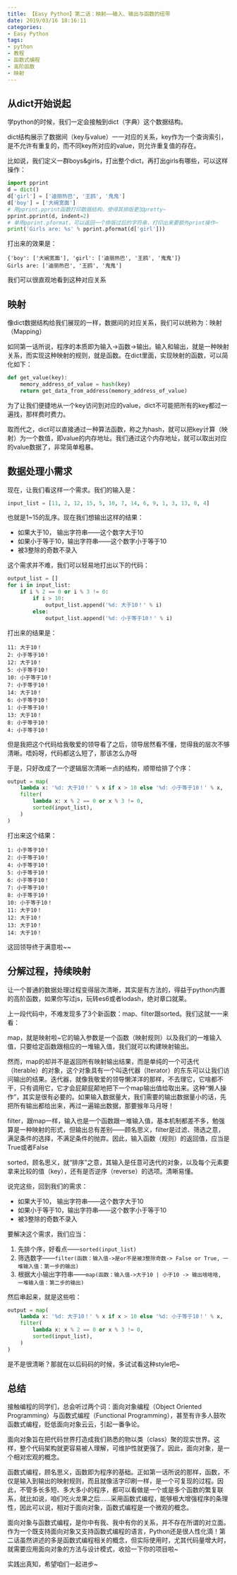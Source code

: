```yaml
---
title: 【Easy Python】第二话：映射——输入、输出与函数的纽带
date: 2019/03/16 18:16:11
categories:
- Easy Python
tags:
- python
- 教程
- 函数式编程
- 高阶函数
- 映射
---
```


## 从dict开始说起

学python的时候，我们一定会接触到dict（字典）这个数据结构。

dict结构展示了数据间（key与value）一一对应的关系，key作为一个查询索引，是不允许有重复的，而不同key所对应的value，则允许重复值的存在。

比如说，我们定义一群boys&girls，打出整个dict，再打出girls有哪些，可以这样操作：

```python
import pprint
d = dict()
d['girl'] = ['迪丽热巴', '王鸥', '鬼鬼']
d['boy'] = ['大碗宽面']
# 用pprint.pprint函数打印数据结构，使得其排版更加pretty~
pprint.pprint(d, indent=2)
# 单用pprint.pformat，可以返回一个排版过后的字符串，打印出来要额外print操作~
print('Girls are: %s' % pprint.pformat(d['girl']))
```

打出来的效果是：

```plain
{'boy': ['大碗宽面'], 'girl': ['迪丽热巴', '王鸥', '鬼鬼']}
Girls are: ['迪丽热巴', '王鸥', '鬼鬼']
```

我们可以很直观地看到这种对应关系

<!-- more -->

## 映射

像dict数据结构给我们展现的一样，数据间的对应关系，我们可以统称为：映射（Mapping）

如同第一话所说，程序的本质即为输入->函数->输出。输入和输出，就是一种映射关系，而实现这种映射的规则，就是函数。在dict里面，实现映射的函数，可以简化如下：

```python
def get_value(key):
    memory_address_of_value = hash(key)
    return get_data_from_address(memory_address_of_value)
```

为了让我们便捷地从一个key访问到对应的value，dict不可能把所有的key都过一遍找，那样费时费力。

取而代之，dict可以直接通过一种算法函数，称之为hash，就可以把key计算（映射）为一个数值，即value的内存地址。我们通过这个内存地址，就可以取出对应的value数据了，非常简单粗暴。

## 数据处理小需求

现在，让我们看这样一个需求。我们的输入是：

```python
input_list = [11, 2, 12, 15, 5, 10, 7, 14, 6, 9, 1, 3, 13, 8, 4]
```

也就是1~15的乱序。现在我们想输出这样的结果：

- 如果大于10， 输出字符串——这个数字大于10
- 如果小于等于10，输出字符串——这个数字小于等于10
- 被3整除的奇数不录入

这个需求并不难，我们可以轻易地打出以下的代码：

```python
output_list = []
for i in input_list:
    if i % 2 == 0 or i % 3 != 0:
        if i > 10:
            output_list.append('%d: 大于10！' % i)
        else:
            output_list.append('%d: 小于等于10！' % i)
```

打出来的结果是：

```plain
11: 大于10！
2: 小于等于10！
12: 大于10！
5: 小于等于10！
10: 小于等于10！
7: 小于等于10！
14: 大于10！
6: 小于等于10！
1: 小于等于10！
13: 大于10！
8: 小于等于10！
4: 小于等于10！
```

但是我把这个代码给我敬爱的领导看了之后，领导居然看不懂，觉得我的层次不够清晰。唔妈呀，代码都这么短了，那该怎么办呀

于是，只好改成了一个逻辑层次清晰一点的结构，顺带给排了个序：

```python
output = map(
    lambda x: '%d: 大于10！' % x if x > 10 else '%d: 小于等于10！' % x,
    filter(
        lambda x: x % 2 == 0 or x % 3 != 0,
        sorted(input_list),
    )
)
```

打出来这个结果：

```plain
1: 小于等于10！
2: 小于等于10！
4: 小于等于10！
5: 小于等于10！
6: 小于等于10！
7: 小于等于10！
8: 小于等于10！
10: 小于等于10！
11: 大于10！
12: 大于10！
13: 大于10！
14: 大于10！
```

这回领导终于满意啦~~

## 分解过程，持续映射

让一个普通的数据处理过程变得层次清晰，其实是有方法的，得益于python内置的高阶函数，如果你写过js，玩转es6或者lodash，绝对章口就莱。

上一段代码中，不难发现多了3个新函数：map、filter跟sorted。我们这就一一来看：

map，就是映射啦~它的输入参数是一个函数（映射规则）以及我们的一堆输入值，只要给定函数跟相应的一堆输入值，我们就可以构建映射输出。

然而，map的却并不是返回所有映射输出结果，而是单纯的一个可迭代（Iterable）的对象，这个对象具有一个叫迭代器（Iterator）的东东可以让我们访问输出的结果。迭代器，就像我敬爱的领导懒洋洋的那样，不去理它，它啥都不干，只有调用它，它才会屁颠屁颠地把下一个map输出值给取出来。这种“懒人操作”，其实是很有必要的。如果输入数据量大，我们需要的输出数据量小的话，先把所有输出都给出来，再过一遍输出数据，那要猴年马月呀！

filter，跟map一样，输入也是一个函数跟一堆输入值，基本机制都差不多，勉强算是一种映射的形式，但输出总有差别——顾名思义，filter是过滤、筛选之意，满足条件的选择，不满足条件的抛弃。因此，输入函数（规则）的返回值，应当是True或者False

sorted，顾名思义，就“排序”之意，其输入是任意可迭代的对象，以及每个元素要拿来比较的值（key），还有是否逆序（reverse）的选项。清晰易懂。

说完这些，回到我们的需求：

- 如果大于10， 输出字符串——这个数字大于10
- 如果小于等于10，输出字符串——这个数字小于等于10
- 被3整除的奇数不录入

要解决这个需求，我们应当：

1. 先排个序，好看点——`sorted(input_list)`
2. 筛选数字——`filter(函数：输入值->是or不是被3整除奇数-> False or True, 一堆输入值：第一步的输出)`
3. 根据大小输出字符串——`map(函数：输入值->大于10 | 小于10 -> 输出啥啥啥, 一堆输入值：第二步的输出)`

然后串起来，就是这些啦：

```python
output = map(
    lambda x: '%d: 大于10！' % x if x > 10 else '%d: 小于等于10！' % x,
    filter(
        lambda x: x % 2 == 0 or x % 3 != 0,
        sorted(input_list),
    )
)
```

是不是很清晰？那就在以后码码的时候，多试试看这种style吧~

## 总结

接触编程的同学们，总会听过两个词：面向对象编程（Object Oriented Programming）与函数式编程（Functional Programming），甚至有许多人鼓吹函数式编程，贬低面向对象云云，引起一番争论。

面向对象旨在把代码世界打造成我们熟悉的物以类（class）聚的现实世界。这样，整个代码架构就更容易被人理解，可维护性就更强了。因此，面向对象，是一个相对宏观的概念。

函数式编程，顾名思义，函数即为程序的基础。正如第一话所说的那样，函数，不仅是输入到输出的映射规则，而且就像活字印刷一样，是一个可复现的过程。因此，不管多长多短、多大多小的程序，都可以看做是一个或是多个函数的繁复联系，就比如说，咱们吃火龙果之后......采用函数式编程，能够极大增强程序的条理性，因此可以说，相对于面向对象，函数式编程是一个微观的概念。

面向对象与函数式编程，是你中有我、我中有你的关系，并不存在所谓的对立面。作为一个既支持面向对象又支持函数式编程的语言，Python还是很人性化滴！第二话虽然讲述的多是函数式编程相关的概念，但实际使用时，尤其代码量增大时，就需要应用面向对象的方法与设计模式，收拾一下你的项目啦~

实践出真知，希望咱们一起进步~
